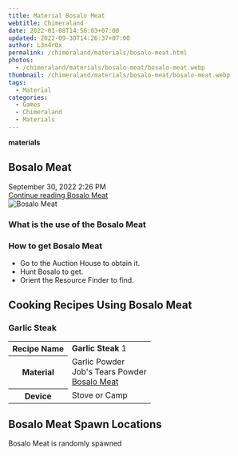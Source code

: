 ```yaml
---
title: Material Bosalo Meat
webtitle: Chimeraland
date: 2022-01-08T14:56:03+07:00
updated: 2022-09-30T14:26:37+07:00
author: L3n4r0x
permalink: /chimeraland/materials/bosalo-meat.html
photos:
  - /chimeraland/materials/bosalo-meat/bosalo-meat.webp
thumbnail: /chimeraland/materials/bosalo-meat/bosalo-meat.webp
tags:
  - Material
categories:
  - Games
  - Chimeraland
  - Materials
---
```


<section id="bootstrap-wrapper">
  <link
    rel="stylesheet"
    href="https://cdn.statically.io/gh/dimaslanjaka/Web-Manajemen/40ac3225/css/bootstrap-4.5-wrapper.css"
  />
  <div
    class="row g-0 border rounded overflow-hidden flex-md-row mb-4 shadow-sm position-relative"
  >
    <div class="col p-4 d-flex flex-column position-static">
      <strong class="d-inline-block mb-2 text-success">materials</strong>
      <h2 class="mb-0">Bosalo Meat</h2>
      <div class="mb-1 text-muted">September 30, 2022 2:26 PM</div>
      <a
        href="/chimeraland/materials/bosalo-meat.html"
        class="stretched-link d-none"
        >Continue reading Bosalo Meat</a
      >
    </div>
    <div class="col-auto d-none d-lg-block">
      <img
        src="/chimeraland/materials/bosalo-meat/bosalo-meat.webp"
        alt="Bosalo Meat"
      />
    </div>
  </div>
  <div class="row">
    <div class="col-lg-6 col-12 mb-2">
      <div class="card">
        <div class="card-body">
          <h3 class="card-title">What is the use of the Bosalo Meat</h3>
          <div class="card-text"><ul></ul></div>
        </div>
      </div>
    </div>
    <div class="col-lg-6 col-12 mb-2">
      <div class="card">
        <div class="card-body">
          <h3 class="card-title">How to get Bosalo Meat</h3>
          <div class="card-text">
            <ul>
              <li>Go to the Auction House to obtain it.</li>
              <li>Hunt Bosalo to get.</li>
              <li>Orient the Resource Finder to find.</li>
            </ul>
          </div>
        </div>
      </div>
    </div>
    <div class="col-12 mb-2">
      <h2 id="cookable">Cooking Recipes Using Bosalo Meat</h2>
      <div id="recipe-garlic-steak">
        <h3 id="item-garlic-steak">Garlic Steak</h3>
        <div class="mb-2">
          <table class="table">
            <tr>
              <th>Recipe Name</th>
              <td><b>Garlic Steak</b> 1</td>
            </tr>
            <tr>
              <th>Material</th>
              <td>
                Garlic Powder<br />Job&#x27;s Tears Powder<br /><a
                  class="text-decoration-none"
                  href="/chimeraland/materials/bosalo-meat.html"
                  >Bosalo Meat</a
                >
              </td>
            </tr>
            <tr>
              <th>Device</th>
              <td>Stove or Camp</td>
            </tr>
          </table>
        </div>
      </div>
    </div>
    <div class="col-12 mb-2">
      <h2>Bosalo Meat Spawn Locations</h2>
      <p>Bosalo Meat is randomly spawned</p>
    </div>
  </div>
</section>